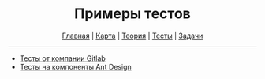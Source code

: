 <div align="center">

# Примеры тестов

[Главная](https://github.com/dollaween/junior-roadmap/)
|
[Карта](/roadmap/README.md)
|
[Теория](/theory/README.md)
|
[Тесты](/tests/README.md)
|
[Задачи](/tasks/README.md)

</div>

---

* [Тесты от компании Gitlab](https://gitlab.com/gitlab-org/gitlab/-/tree/master/spec/frontend)
* [Тесты на компоненты Ant Design](https://github.com/ant-design/ant-design/tree/master/components)
